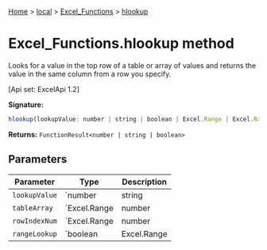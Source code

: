 [Home](./index) &gt; [local](local.md) &gt; [Excel\_Functions](local.excel_functions.md) &gt; [hlookup](local.excel_functions.hlookup.md)

# Excel\_Functions.hlookup method

Looks for a value in the top row of a table or array of values and returns the value in the same column from a row you specify. 

 \[Api set: ExcelApi 1.2\]

**Signature:**
```javascript
hlookup(lookupValue: number | string | boolean | Excel.Range | Excel.RangeReference | Excel.FunctionResult<any>, tableArray: Excel.Range | number | Excel.RangeReference | Excel.FunctionResult<any>, rowIndexNum: Excel.Range | number | Excel.RangeReference | Excel.FunctionResult<any>, rangeLookup?: boolean | Excel.Range | Excel.RangeReference | Excel.FunctionResult<any>): FunctionResult<number | string | boolean>;
```
**Returns:** `FunctionResult<number | string | boolean>`

## Parameters

|  Parameter | Type | Description |
|  --- | --- | --- |
|  `lookupValue` | `number | string | boolean | Excel.Range | Excel.RangeReference | Excel.FunctionResult<any>` |  |
|  `tableArray` | `Excel.Range | number | Excel.RangeReference | Excel.FunctionResult<any>` |  |
|  `rowIndexNum` | `Excel.Range | number | Excel.RangeReference | Excel.FunctionResult<any>` |  |
|  `rangeLookup` | `boolean | Excel.Range | Excel.RangeReference | Excel.FunctionResult<any>` |  |


